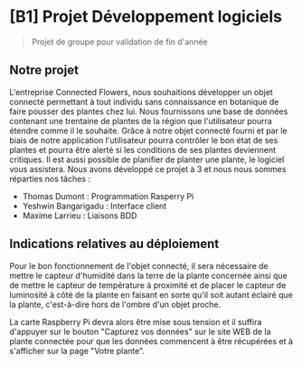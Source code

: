 # [B1] Projet Développement logiciels
> Projet de groupe pour validation de fin d'année

## Notre projet

L'entreprise Connected Flowers, nous souhaitions développer un objet connecté permettant
à tout individu sans connaissance en botanique de faire pousser des plantes chez lui. Nous fournissons
une base de données contenant une trentaine de plantes de la région que l'utilisateur pourra étendre comme il le souhaite.
Grâce à notre objet connecté fourni et par le biais de notre application l'utilisateur pourra contrôler
le bon état de ses plantes et pourra être alerté si les conditions de ses plantes deviennent critiques.
Il est aussi possible de planifier de planter une plante, le logiciel vous assistera.
Nous avons développé ce projet à 3 et nous nous sommes réparties nos tâches :
+ Thomas Dumont : Programmation Rasperry Pi
+ Yeshwin Bangarigadu : Interface client
+ Maxime Larrieu : Liaisons BDD


## Indications relatives au déploiement

Pour le bon fonctionnement de l'objet connecté, il sera nécessaire de mettre le capteur d'humidité dans la terre de la plante concernée ainsi que de mettre le capteur de température à proximité et de placer le capteur de luminosité à côté de la plante en faisant en sorte qu'il soit autant éclairé que la plante, c'est-à-dire hors de l'ombre d'un objet proche.

La carte Raspberry Pi devra alors être mise sous tension et il suffira d'appuyer sur le bouton "Capturez vos données" sur le site WEB de la plante connectée pour que les données commencent à être récupérées et à s'afficher sur la page "Votre plante".
